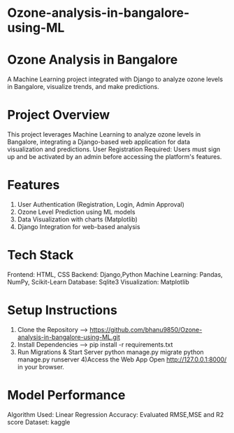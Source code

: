 # Ozone-analysis-in-bangalore-using-ML

# Ozone Analysis in Bangalore 
A Machine Learning project integrated with Django to analyze ozone levels in Bangalore, visualize trends, and make predictions.

# Project Overview
This project leverages Machine Learning to analyze ozone levels in Bangalore, integrating a Django-based web application for data visualization and predictions.
User Registration Required: Users must sign up and be activated by an admin before accessing the platform's features.

# Features
1) User Authentication (Registration, Login, Admin Approval)
2) Ozone Level Prediction using ML models
3) Data Visualization with charts (Matplotlib)
4)  Django Integration for web-based analysis


# Tech Stack
Frontend: HTML, CSS
Backend: Django,Python 
Machine Learning: Pandas, NumPy, Scikit-Learn
Database: Sqlite3 
Visualization: Matplotlib

# Setup Instructions
1) Clone the Repository --> https://github.com/bhanu9850/Ozone-analysis-in-bangalore-using-ML.git
2) Install Dependencies --> pip install -r requirements.txt
3) Run Migrations & Start Server
python manage.py migrate
python manage.py runserver
4)Access the Web App
Open http://127.0.0.1:8000/ in your browser.

# Model Performance
Algorithm Used: Linear Regression
Accuracy: Evaluated RMSE,MSE and R2 score 
Dataset: kaggle 


